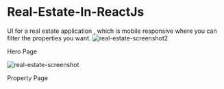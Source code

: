 # Real-Estate-In-ReactJs
UI for a real estate application , which is mobile responsive where you can filter the properties you want. 
![real-estate-screenshot2](https://github.com/ViditaShetty/Real-Estate-In-ReactJs/assets/96463276/70eca77c-e495-4da5-b7e5-87f469c88197)

Hero Page


![real-estate-screenshot](https://github.com/ViditaShetty/Real-Estate-In-ReactJs/assets/96463276/7def34eb-c823-4bcc-84b9-e2ae818bde61)

Property Page
